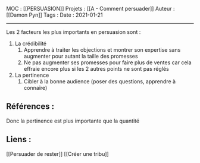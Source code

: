 MOC : [[PERSUASION]]
Projets : [[A - Comment persuader]]
Auteur  : [[Damon Pyn]]
Tags : 
Date : 2021-01-21
***

Les 2 facteurs les plus importants en persuasion sont :
1. La crédibilité
	1. Apprendre à traiter les objections et montrer son expertise sans augmenter pour autant la taille des promesses
	2. Ne pas augmenter ses promesses pour faire plus de ventes car cela effraie encore plus si les 2 autres points ne sont pas réglés
2. La pertinence
	1. Cibler à la bonne audience (poser des questions, apprendre à connaîre)

## Références :

Donc la pertinence est plus importante que la quantité

## Liens :
[[Persuader de rester]]
[[Créer une tribu]]